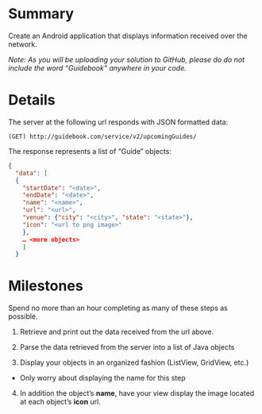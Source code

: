 # Summary
Create an Android application that displays information received over the network.

*Note: As you will be uploading your solution to GitHub, please do do not include the word “Guidebook” anywhere in your code.*

# Details

The server at the following url responds with JSON formatted data:

```(GET) http://guidebook.com/service/v2/upcomingGuides/```

The response represents a list of “Guide” objects:

```json
{
  "data": [
  {
    "startDate": "<date>",
    "endDate": "<date>",
    "name": "<name>",
    "url": "<url>",
    "venue": {"city": "<city>", "state": "<state>"},
    "icon": "<url to png image>"
    },
    … <more objects>
    ]
  }
  ```

# Milestones
Spend no more than an hour completing as many of these steps as possible.

1. Retrieve and print out the data received from the url above.

2. Parse the data retrieved from the server into a list of Java objects

3. Display your objects in an organized fashion (ListView, GridView, etc.)
  - Only worry about displaying the name for this step

4. In addition the object’s **name**, have your view display the image located at each object’s **icon** url.
